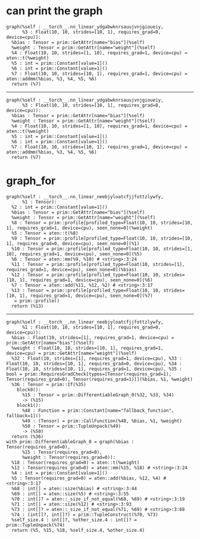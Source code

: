 # can print the graph

    graph(%self : __torch__.nn_linear_ydgabwknrsauujvnjgioueiy,
          %3 : Float(10, 10, strides=[10, 1], requires_grad=0, device=cpu)):
      %bias : Tensor = prim::GetAttr[name="bias"](%self)
      %weight : Tensor = prim::GetAttr[name="weight"](%self)
      %4 : Float(10, 10, strides=[1, 10], requires_grad=1, device=cpu) = aten::t(%weight)
      %5 : int = prim::Constant[value=1]()
      %6 : int = prim::Constant[value=1]()
      %7 : Float(10, 10, strides=[10, 1], requires_grad=1, device=cpu) = aten::addmm(%bias, %3, %4, %5, %6)
      return (%7)

---

    graph(%self : __torch__.nn_linear_ydgabwknrsauujvnjgioueiy,
          %3 : Float(10, 10, strides=[10, 1], requires_grad=0, device=cpu)):
      %bias : Tensor = prim::GetAttr[name="bias"](%self)
      %weight : Tensor = prim::GetAttr[name="weight"](%self)
      %4 : Float(10, 10, strides=[1, 10], requires_grad=1, device=cpu) = aten::t(%weight)
      %5 : int = prim::Constant[value=1]()
      %6 : int = prim::Constant[value=1]()
      %7 : Float(10, 10, strides=[10, 1], requires_grad=1, device=cpu) = aten::addmm(%bias, %3, %4, %5, %6)
      return (%7)

# graph_for

    graph(%self : __torch__.nn_linear_neebjyloatcfjjfottzlywfy,
          %1 : Tensor):
      %2 : int = prim::Constant[value=1]()
      %bias : Tensor = prim::GetAttr[name="bias"](%self)
      %weight : Tensor = prim::GetAttr[name="weight"](%self)
      %8 : Tensor = prim::profile[profiled_type=Float(10, 10, strides=[10, 1], requires_grad=1, device=cpu), seen_none=0](%weight)
      %5 : Tensor = aten::t(%8)
      %9 : Tensor = prim::profile[profiled_type=Float(10, 10, strides=[10, 1], requires_grad=0, device=cpu), seen_none=0](%1)
      %10 : Tensor = prim::profile[profiled_type=Float(10, 10, strides=[1, 10], requires_grad=1, device=cpu), seen_none=0](%5)
      %6 : Tensor = aten::mm(%9, %10) # <string>:3:24
      %11 : Tensor = prim::profile[profiled_type=Float(10, strides=[1], requires_grad=1, device=cpu), seen_none=0](%bias)
      %12 : Tensor = prim::profile[profiled_type=Float(10, 10, strides=[10, 1], requires_grad=1, device=cpu), seen_none=0](%6)
      %7 : Tensor = aten::add(%11, %12, %2) # <string>:3:17
      %13 : Tensor = prim::profile[profiled_type=Float(10, 10, strides=[10, 1], requires_grad=1, device=cpu), seen_none=0](%7)
       = prim::profile()
      return (%13)

---

    graph(%self : __torch__.nn_linear_neebjyloatcfjjfottzlywfy,
          %1 : Float(10, 10, strides=[10, 1], requires_grad=0, device=cpu)):
      %bias : Float(10, strides=[1], requires_grad=1, device=cpu) = prim::GetAttr[name="bias"](%self)
      %weight : Float(10, 10, strides=[10, 1], requires_grad=1, device=cpu) = prim::GetAttr[name="weight"](%self)
      %32 : Float(10, strides=[1], requires_grad=1, device=cpu), %33 : Float(10, 10, strides=[10, 1], requires_grad=0, device=cpu), %34 : Float(10, 10, strides=[10, 1], requires_grad=1, device=cpu), %35 : bool = prim::RequiresGradCheck[types=[Tensor(requires_grad=1), Tensor(requires_grad=0), Tensor(requires_grad=1)]](%bias, %1, %weight)
      %36 : Tensor = prim::If(%35)
        block0():
          %15 : Tensor = prim::DifferentiableGraph_0(%32, %33, %34)
          -> (%15)
        block1():
          %48 : Function = prim::Constant[name="fallback_function", fallback=1]()
          %49 : (Tensor) = prim::CallFunction(%48, %bias, %1, %weight)
          %50 : Tensor = prim::TupleUnpack(%49)
          -> (%50)
      return (%36)
    with prim::DifferentiableGraph_0 = graph(%bias : Tensor(requires_grad=0),
          %15 : Tensor(requires_grad=0),
          %weight : Tensor(requires_grad=0)):
      %18 : Tensor(requires_grad=0) = aten::t(%weight)
      %12 : Tensor(requires_grad=0) = aten::mm(%15, %18) # <string>:3:24
      %4 : int = prim::Constant[value=1]()
      %5 : Tensor(requires_grad=0) = aten::add(%bias, %12, %4) # <string>:3:17
      %68 : int[] = aten::size(%bias) # <string>:3:44
      %69 : int[] = aten::size(%5) # <string>:3:55
      %70 : int[]? = aten::_size_if_not_equal(%68, %69) # <string>:3:19
      %71 : int[] = aten::size(%12) # <string>:3:93
      %73 : int[]? = aten::_size_if_not_equal(%71, %69) # <string>:3:68
      %74 : (int[]?, int[]?) = prim::TupleConstruct(%70, %73)
      %self_size.4 : int[]?, %other_size.4 : int[]? = prim::TupleUnpack(%74)
      return (%5, %15, %18, %self_size.4, %other_size.4)

